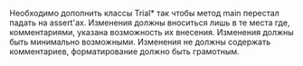 Необходимо дополнить классы Trial* так чтобы метод main перестал падать на assert'ах.
Изменения должны вноситься лишь в те места где, комментариями, указана возможность их внесения.
Изменения должны быть минимально возможными.
Изменения не должны содержать комментариев, форматирование должно быть грамотным.
